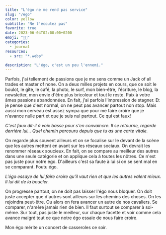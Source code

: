 ```yaml
---
title: "L'égo ne me rend pas service"
slug: "/ego"
color: yellow
subtitle: "Ne l'écoutez pas"
favorite: true
date: 2023-06-04T02:00:00+0200
emoji: "😶‍🌫️"
categories:
  - journal
resources:
  - src: "*.webp"

description: "L'égo, c'est un peu l'ennemi."
---
```


Parfois, j'ai tellement de passions que je me sens comme un Jack of all trades et master of none. On a deux milles projets en cours, que ce soit le boulot, le gîte, le café, la photo, le surf, mon bien-être, l'écriture, le blog, la newsletter, mon envie d'être plus bricoleur et tout le reste. Paix à votre âmes passions abandonnées. En fait, j'ai parfois l'impression de stagner. Et je pense que c'est normal, on ne peut pas avancer partout non stop. Mais aussi mon cerveau est assez sympa que pour me faire croire que je n'avance nulle part et que je suis nul partout. Ce qui est faux!

*C'est faux dit-il à voix basse pour s'en convaincre. Il se retourne, regarde derrière lui... Quel chemin parcouru depuis que tu as une carte vitale.*

On regarde plus souvent ailleurs et on se focalise sur le devant de la scène que les autres mettent en avant sur les réseaux sociaux. On devrait les renommer réseaux soucieux. En fait, on se compare au meilleur des autres dans une seule catégorie et on applique cela à toutes les nôtres. Ce n'est pas juste pour notre égo. D'ailleurs c'est sa faute à lui si on se sent mal en se comparant. Foutu égo.

*L'égo essaye de lui faire croire qu'il vaut rien et que les autres valent mieux. Il lui dit de la boucler.*

On progresse partout, on ne doit pas laisser l'égo nous bloquer. On doit juste accepter que d'autres sont ailleurs sur les chemins des choses. On les rejoindra peut-être. Ou alors on fera avancer un autre de nos cavaliers. Se comparer, n'amère jamais rien de bien. Il faut surtout se comparer à soi-même. Sur tout, pas juste le meilleur, sur chaque facette et voir comme cela avance malgré tout ce que notre égo essaie de nous faire croire.

Mon égo mérite un concert de casseroles ce soir.
